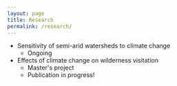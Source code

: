 ```yaml
---
layout: page
title: Research
permalink: /research/
---
```


* Sensitivity of semi-arid watersheds to climate change
    * Ongoing
* Effects of climate change on wilderness visitation
    * Master's project 
    * Publication in progress!
    